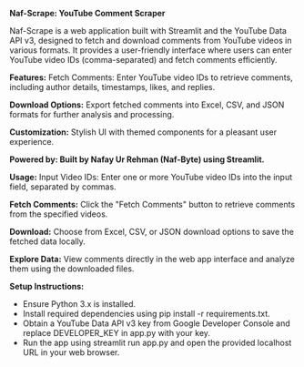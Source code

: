 <strong>Naf-Scrape: YouTube Comment Scraper</strong>

Naf-Scrape is a web application built with Streamlit and the YouTube Data API v3, designed to fetch and download comments from YouTube videos in various formats. It provides a user-friendly interface where users can enter YouTube video IDs (comma-separated) and fetch comments efficiently.

<strong>Features:</strong>
Fetch Comments: Enter YouTube video IDs to retrieve comments, including author details, timestamps, likes, and replies.

<strong>Download Options:</strong> Export fetched comments into Excel, CSV, and JSON formats for further analysis and processing.

<strong>Customization:</strong>
Stylish UI with themed components for a pleasant user experience.

<strong>Powered by: Built by Nafay Ur Rehman (Naf-Byte) using Streamlit.</strong>

<strong>Usage:</strong>
Input Video IDs: Enter one or more YouTube video IDs into the input field, separated by commas.

<strong>Fetch Comments:</strong> Click the "Fetch Comments" button to retrieve comments from the specified videos.

<strong>Download:</strong> Choose from Excel, CSV, or JSON download options to save the fetched data locally.

<strong>Explore Data:</strong> View comments directly in the web app interface and analyze them using the downloaded files.

<strong>Setup Instructions:</strong>

* Ensure Python 3.x is installed.
* Install required dependencies using pip install -r requirements.txt.
* Obtain a YouTube Data API v3 key from Google Developer Console and replace DEVELOPER_KEY in app.py with your key.
* Run the app using streamlit run app.py and open the provided localhost URL in your web browser.
